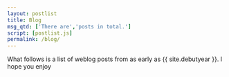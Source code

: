 ```yaml
---
layout: postlist
title: Blog
msg_qtd: ['There are','posts in total.']
script: [postlist.js]
permalink: /blog/
---
```


What follows is a list of weblog posts from as early as {{ site.debutyear }}. I hope you enjoy

